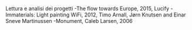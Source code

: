 Lettura e analisi dei progetti
-The flow towards Europe, 2015, Lucify
-Immaterials: Light painting WiFi, 2012, Timo Arnall, Jørn Knutsen and Einar Sneve Martinussen
-Monument, Caleb Larsen, 2006
